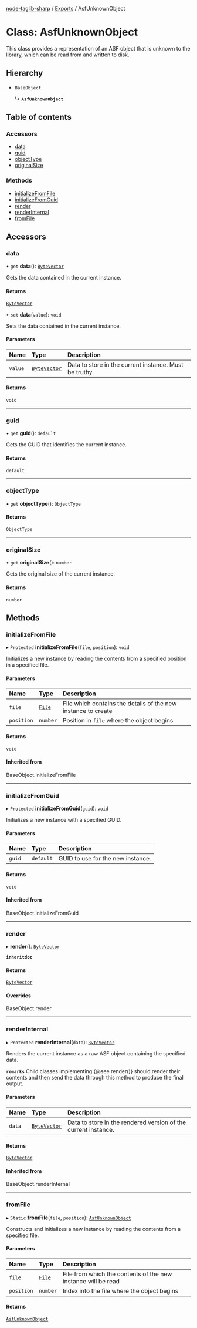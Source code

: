 [node-taglib-sharp](../README.md) / [Exports](../modules.md) / AsfUnknownObject

# Class: AsfUnknownObject

This class provides a representation of an ASF object that is unknown to the library, which can
be read from and written to disk.

## Hierarchy

- `BaseObject`

  ↳ **`AsfUnknownObject`**

## Table of contents

### Accessors

- [data](asfunknownobject.md#data)
- [guid](asfunknownobject.md#guid)
- [objectType](asfunknownobject.md#objecttype)
- [originalSize](asfunknownobject.md#originalsize)

### Methods

- [initializeFromFile](asfunknownobject.md#initializefromfile)
- [initializeFromGuid](asfunknownobject.md#initializefromguid)
- [render](asfunknownobject.md#render)
- [renderInternal](asfunknownobject.md#renderinternal)
- [fromFile](asfunknownobject.md#fromfile)

## Accessors

### data

• `get` **data**(): [`ByteVector`](bytevector.md)

Gets the data contained in the current instance.

#### Returns

[`ByteVector`](bytevector.md)

• `set` **data**(`value`): `void`

Sets the data contained in the current instance.

#### Parameters

| Name | Type | Description |
| :------ | :------ | :------ |
| `value` | [`ByteVector`](bytevector.md) | Data to store in the current instance. Must be truthy. |

#### Returns

`void`

___

### guid

• `get` **guid**(): `default`

Gets the GUID that identifies the current instance.

#### Returns

`default`

___

### objectType

• `get` **objectType**(): `ObjectType`

#### Returns

`ObjectType`

___

### originalSize

• `get` **originalSize**(): `number`

Gets the original size of the current instance.

#### Returns

`number`

## Methods

### initializeFromFile

▸ `Protected` **initializeFromFile**(`file`, `position`): `void`

Initializes a new instance by reading the contents from a specified position in a specified
file.

#### Parameters

| Name | Type | Description |
| :------ | :------ | :------ |
| `file` | [`File`](file.md) | File which contains the details of the new instance to create |
| `position` | `number` | Position in `file` where the object begins |

#### Returns

`void`

#### Inherited from

BaseObject.initializeFromFile

___

### initializeFromGuid

▸ `Protected` **initializeFromGuid**(`guid`): `void`

Initializes a new instance with a specified GUID.

#### Parameters

| Name | Type | Description |
| :------ | :------ | :------ |
| `guid` | `default` | GUID to use for the new instance. |

#### Returns

`void`

#### Inherited from

BaseObject.initializeFromGuid

___

### render

▸ **render**(): [`ByteVector`](bytevector.md)

**`inheritdoc`**

#### Returns

[`ByteVector`](bytevector.md)

#### Overrides

BaseObject.render

___

### renderInternal

▸ `Protected` **renderInternal**(`data`): [`ByteVector`](bytevector.md)

Renders the current instance as a raw ASF object containing the specified data.

**`remarks`** Child classes implementing {@see render()} should render their contents and then
    send the data through this method to produce the final output.

#### Parameters

| Name | Type | Description |
| :------ | :------ | :------ |
| `data` | [`ByteVector`](bytevector.md) | Data to store in the rendered version of the current instance. |

#### Returns

[`ByteVector`](bytevector.md)

#### Inherited from

BaseObject.renderInternal

___

### fromFile

▸ `Static` **fromFile**(`file`, `position`): [`AsfUnknownObject`](asfunknownobject.md)

Constructs and initializes a new instance by reading the contents from a specified file.

#### Parameters

| Name | Type | Description |
| :------ | :------ | :------ |
| `file` | [`File`](file.md) | File from which the contents of the new instance will be read |
| `position` | `number` | Index into the file where the object begins |

#### Returns

[`AsfUnknownObject`](asfunknownobject.md)
